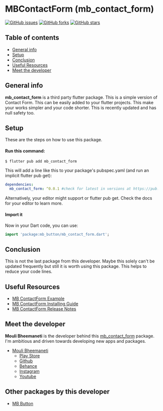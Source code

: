 # MBContactForm (mb_contact_form)

[![GitHub issues](https://img.shields.io/github/issues/moulibheemaneti/mb_contact_form)](https://github.com/moulibheemaneti/mb_contact_form/issues)
[![GitHub forks](https://img.shields.io/github/forks/moulibheemaneti/mb_contact_form)](https://github.com/moulibheemaneti/mb_contact_form/network)
[![GitHub stars](https://img.shields.io/github/stars/moulibheemaneti/mb_contact_form)](https://github.com/moulibheemaneti/mb_contact_form/stargazers)

## Table of contents
* [General info](#general-info)
* [Setup](#setup)
* [Conclusion](#conclusion)
* [Useful Resources](#useful-resources)
* [Meet the developer](#meet-the-developer)

## General info
**mb_contact_form** is a third party flutter package. This is a simple version of Contact Form. This can be easily added to your flutter projects. This make your works simpler and your code shorter. This is recently updated and has null safety too. 
	
## Setup
These are the steps on how to use this package.

#### Run this command:

```
$ flutter pub add mb_contact_form
```

This will add a line like this to your package's pubspec.yaml (and run an implicit flutter pub get):
```yaml
dependencies:
  mb_contact_form: ^0.0.1 #check for latest in versions at https://pub.dev/packages/mb_contact_form/versions
```
Alternatively, your editor might support or flutter pub get. Check the docs for your editor to learn more.

#### Import it
Now in your Dart code, you can use:
```dart
import 'package:mb_button/mb_contact_form.dart';
```

## Conclusion
This is not the last package from this developer. Maybe this solely can't be updated frequently but still it is worth using this package. This helps to reduce your code lines.

## Useful Resources
* [MB ContactForm Example](https://pub.dev/packages/mb_contact_form/example)
* [MB ContactForm Installing Guide](https://pub.dev/packages/mb_contact_form/install)
* [MB ContactForm Release Notes](https://pub.dev/packages/mb_contact_form/changelog)

## Meet the developer
**Mouli Bheemaneti** is the developer behind this [mb_contact_form](https://pub.dev/packages/mb_contact_form) package. I'm ambitious and driven towards developing new apps and packages.
* [Mouli Bheemaneti](https://www.moulibheemaneti.com)
	* [Play Store](https://play.google.com/store/apps/dev?id=5025838786028729109)
	* [Github](https://www.github.com/moulibheemaneti)
	* [Behance](https://www.behance.com/moulibheemaneti)
	* [Instagram](https://www.instagram.com/mouli.bheemaneti)
	* [Youtube](https://www.youtube.com/bemouli)

## Other packages by this developer
* [MB Button](https://pub.dev/packages/mb_button)
